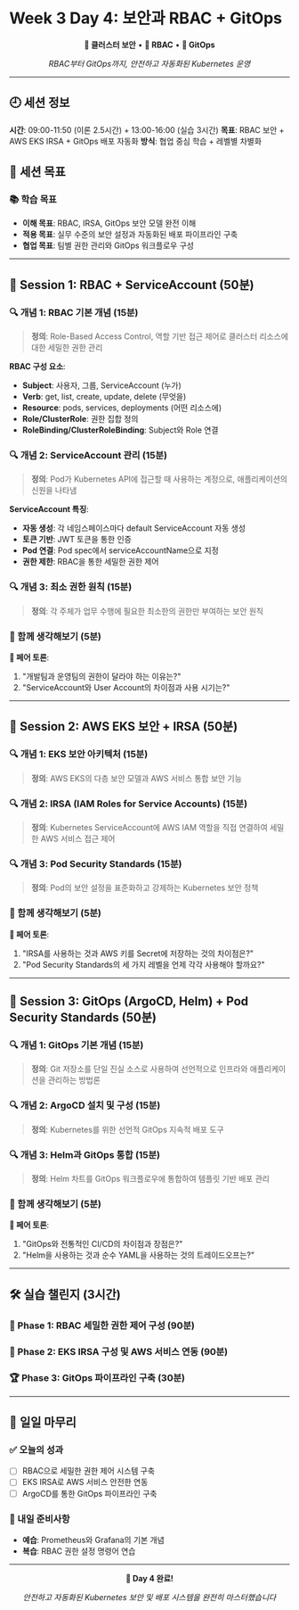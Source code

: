 # Week 3 Day 4: 보안과 RBAC + GitOps

<div align="center">

**🔐 클러스터 보안** • **👤 RBAC** • **🚀 GitOps**

*RBAC부터 GitOps까지, 안전하고 자동화된 Kubernetes 운영*

</div>

---

## 🕘 세션 정보
**시간**: 09:00-11:50 (이론 2.5시간) + 13:00-16:00 (실습 3시간)
**목표**: RBAC 보안 + AWS EKS IRSA + GitOps 배포 자동화
**방식**: 협업 중심 학습 + 레벨별 차별화

## 🎯 세션 목표
### 📚 학습 목표
- **이해 목표**: RBAC, IRSA, GitOps 보안 모델 완전 이해
- **적용 목표**: 실무 수준의 보안 설정과 자동화된 배포 파이프라인 구축
- **협업 목표**: 팀별 권한 관리와 GitOps 워크플로우 구성

---

## 📖 Session 1: RBAC + ServiceAccount (50분)

### 🔍 개념 1: RBAC 기본 개념 (15분)
> **정의**: Role-Based Access Control, 역할 기반 접근 제어로 클러스터 리소스에 대한 세밀한 권한 관리

**RBAC 구성 요소**:
- **Subject**: 사용자, 그룹, ServiceAccount (누가)
- **Verb**: get, list, create, update, delete (무엇을)
- **Resource**: pods, services, deployments (어떤 리소스에)
- **Role/ClusterRole**: 권한 집합 정의
- **RoleBinding/ClusterRoleBinding**: Subject와 Role 연결

### 🔍 개념 2: ServiceAccount 관리 (15분)
> **정의**: Pod가 Kubernetes API에 접근할 때 사용하는 계정으로, 애플리케이션의 신원을 나타냄

**ServiceAccount 특징**:
- **자동 생성**: 각 네임스페이스마다 default ServiceAccount 자동 생성
- **토큰 기반**: JWT 토큰을 통한 인증
- **Pod 연결**: Pod spec에서 serviceAccountName으로 지정
- **권한 제한**: RBAC을 통한 세밀한 권한 제어

### 🔍 개념 3: 최소 권한 원칙 (15분)
> **정의**: 각 주체가 업무 수행에 필요한 최소한의 권한만 부여하는 보안 원칙

### 💭 함께 생각해보기 (5분)

**🤝 페어 토론**:
1. "개발팀과 운영팀의 권한이 달라야 하는 이유는?"
2. "ServiceAccount와 User Account의 차이점과 사용 시기는?"

---

## 📖 Session 2: AWS EKS 보안 + IRSA (50분)

### 🔍 개념 1: EKS 보안 아키텍처 (15분)
> **정의**: AWS EKS의 다층 보안 모델과 AWS 서비스 통합 보안 기능

### 🔍 개념 2: IRSA (IAM Roles for Service Accounts) (15분)
> **정의**: Kubernetes ServiceAccount에 AWS IAM 역할을 직접 연결하여 세밀한 AWS 서비스 접근 제어

### 🔍 개념 3: Pod Security Standards (15분)
> **정의**: Pod의 보안 설정을 표준화하고 강제하는 Kubernetes 보안 정책

### 💭 함께 생각해보기 (5분)

**🤝 페어 토론**:
1. "IRSA를 사용하는 것과 AWS 키를 Secret에 저장하는 것의 차이점은?"
2. "Pod Security Standards의 세 가지 레벨을 언제 각각 사용해야 할까요?"

---

## 📖 Session 3: GitOps (ArgoCD, Helm) + Pod Security Standards (50분)

### 🔍 개념 1: GitOps 기본 개념 (15분)
> **정의**: Git 저장소를 단일 진실 소스로 사용하여 선언적으로 인프라와 애플리케이션을 관리하는 방법론

### 🔍 개념 2: ArgoCD 설치 및 구성 (15분)
> **정의**: Kubernetes를 위한 선언적 GitOps 지속적 배포 도구

### 🔍 개념 3: Helm과 GitOps 통합 (15분)
> **정의**: Helm 차트를 GitOps 워크플로우에 통합하여 템플릿 기반 배포 관리

### 💭 함께 생각해보기 (5분)

**🤝 페어 토론**:
1. "GitOps와 전통적인 CI/CD의 차이점과 장점은?"
2. "Helm을 사용하는 것과 순수 YAML을 사용하는 것의 트레이드오프는?"

---

## 🛠️ 실습 챌린지 (3시간)

### 🚀 Phase 1: RBAC 세밀한 권한 제어 구성 (90분)
### 🌟 Phase 2: EKS IRSA 구성 및 AWS 서비스 연동 (90분)
### 🏆 Phase 3: GitOps 파이프라인 구축 (30분)

---

## 📝 일일 마무리

### ✅ 오늘의 성과
- [ ] RBAC으로 세밀한 권한 제어 시스템 구축
- [ ] EKS IRSA로 AWS 서비스 안전한 연동
- [ ] ArgoCD를 통한 GitOps 파이프라인 구축

### 🎯 내일 준비사항
- **예습**: Prometheus와 Grafana의 기본 개념
- **복습**: RBAC 권한 설정 명령어 연습

---

<div align="center">

**🎉 Day 4 완료!** 

*안전하고 자동화된 Kubernetes 보안 및 배포 시스템을 완전히 마스터했습니다*

</div>